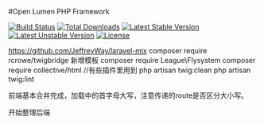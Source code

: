 #Open Lumen PHP Framework

[![Build Status](https://travis-ci.org/laravel/lumen-framework.svg)](https://travis-ci.org/laravel/lumen-framework)
[![Total Downloads](https://poser.pugx.org/laravel/lumen-framework/d/total.svg)](https://packagist.org/packages/laravel/lumen-framework)
[![Latest Stable Version](https://poser.pugx.org/laravel/lumen-framework/v/stable.svg)](https://packagist.org/packages/laravel/lumen-framework)
[![Latest Unstable Version](https://poser.pugx.org/laravel/lumen-framework/v/unstable.svg)](https://packagist.org/packages/laravel/lumen-framework)
[![License](https://poser.pugx.org/laravel/lumen-framework/license.svg)](https://packagist.org/packages/laravel/lumen-framework)

https://github.com/JeffreyWay/laravel-mix
composer require rcrowe/twigbridge  新增模板
composer require League\Flysystem
composer require collective/html  //有些插件里用到
 php artisan twig:clean
 php artisan twig:lint

前端基本合并完成，加载中的首字母大写，注意传递的route是否区分大小写。

开始整理后端




